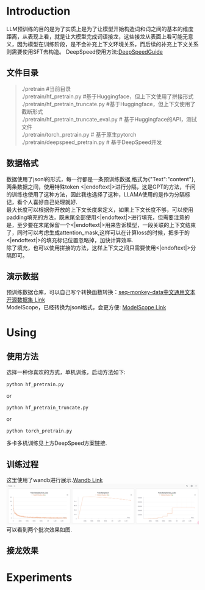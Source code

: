 # Introduction
LLM预训练的目的是为了实质上是为了让模型开始构造词和词之间的基本的维度距离，从表现上看，就是让大模型完成词语接龙，这些接龙从表面上看可能无意义，因为模型在训练阶段，是不会补充上下文环境关系，而后续的补充上下文关系则需要使用SFT去构造。
DeepSpeed使用方法:[DeepSpeedGuide](deepspeed_guide.md)


## 文件目录
> ./pretrain                        #当前目录<br>
> ./pretrain/hf_pretrain.py         #基于Huggingface，但上下文使用了拼接形式<br>
> ./pretrain/hf_pretrain_truncate.py    #基于Huggingface，但上下文使用了截断形式 <br>
> ./pretrain/hf_pretrain_truncate_eval.py # 基于Huggingface的API，测试文件<br>
> ./pretrain/torch_pretrain.py  # 基于原生pytorch <br>
> ./pretrain/deepspeed_pretrain.py # 基于DeepSpeed开发

## 数据格式
数据使用了jsonl的形式，每一行都是一条预训练数据,格式为{"Text":"content"}, 两条数据之间，使用特殊token <|endoftext|>进行分隔，这是GPT的方法，千问的训练也使用了这种方法，因此我也选择了这种，LLAMA使用的是<s></s>作为分隔标记，看个人喜好自己处理就好.<br>
最大长度可以根据你开放的上下文长度来定义，如果上下文长度不够，可以使用padding填充的方法，既末尾全部使用<|endoftext|>进行填充，但需要注意的是，至少要在末尾保留一个<|endoftext|>用来告诉模型，一段关联的上下文结束了，同时可以考虑生成attention_mask,这样可以在计算loss的时候，把多于的<|endoftext|>的填充标记位置忽略掉，加快计算效率.<br>
除了填充，也可以使用拼接的方法，这样上下文之间只需要使用<|endoftext|>分隔即可。

## 演示数据
预训练数据仓库，可以自己写个转换函数转换：[seq-monkey-data中文通用文本开源数据集 Link](https://github.com/mobvoi/seq-monkey-data/blob/main/docs/pretrain_open_corpus.md)<br>
ModelScope，已经转换为jsonl格式，会更方便: [ModelScope Link](https://modelscope.cn/datasets/hogenzhu/LMQ/files)<br>


# Using
## 使用方法
选择一种你喜欢的方式，单机训练，启动方法如下:
```shell
python hf_pretrain.py
```
or
```shell
python hf_pretrain_truncate.py
```
or
```shell
python torch_pretrain.py
```
多卡多机训练见上方DeepSpeed方案链接.

## 训练过程
这里使用了wandb进行展示.[Wandb Link](https://wandb.ai)
![img.png](imgs/pretrain_img.png)
可以看到两个批次效果如图.

## 接龙效果


# Experiments

